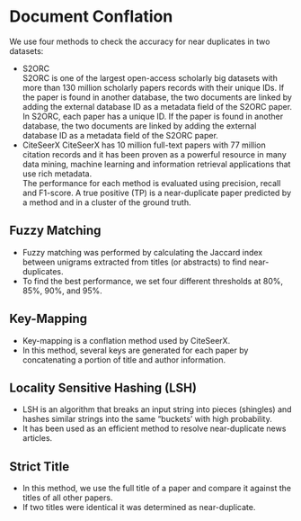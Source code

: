 # Document Conflation
We use four methods to check the accuracy for near duplicates in two datasets: 
* S2ORC  
S2ORC is one of the largest open-access scholarly big datasets with more than 130 million scholarly papers records with their unique IDs. If the paper is found in another database, the two documents are linked by adding the external database ID as a metadata field of the S2ORC paper. In S2ORC, each paper has a unique ID. If the paper is found in another database, the two documents are linked by adding the external database ID as a metadata field of the S2ORC paper.  
* CiteSeerX
CiteSeerX has 10 million full-text papers with 77 million citation records and it has been proven as a powerful resource in many data mining, machine learning and information retrieval applications that use rich metadata.  
The performance for each method is evaluated using precision, recall and F1-score.
A true positive (TP) is a near-duplicate paper predicted by a method and in a cluster of the ground truth. 

## Fuzzy Matching
* Fuzzy matching was performed by calculating the Jaccard index between unigrams extracted from titles (or abstracts) to find near-duplicates.  
* To find the best performance, we set four different thresholds at 80%, 85%, 90%, and 95%.  

## Key-Mapping
* Key-mapping is a conflation method used by CiteSeerX.
* In this method, several keys are generated for each paper by concatenating a portion of title and author information.  

## Locality Sensitive Hashing (LSH)
* LSH is an algorithm that breaks an input string into pieces (shingles) and hashes similar strings into the same “buckets’ with high probability.
* It has been used as an efficient method to resolve near-duplicate news articles.  

## Strict Title
* In this method, we use the full title of a paper and compare it against the titles of all other papers.  
* If two titles were identical it was determined as near-duplicate.  
